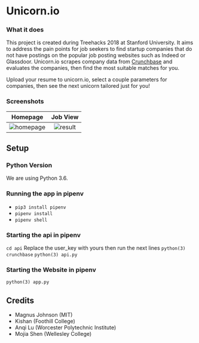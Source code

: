 # Unicorn.io

### What it does
This project is created during Treehacks 2018 at Stanford University. It aims to address the
pain points for job seekers to find startup companies that do not have postings on the popular
job posting websites such as Indeed or Glassdoor. Unicorn.io scrapes company data from
[Crunchbase](https://www.crunchbase.com/) and evaluates the companies, then find the most suitable
matches for you.

Upload your resume to unicorn.io, select a couple parameters for companies, then see the
next unicorn tailored just for you!

### Screenshots
|  **Homepage** |  **Job View**  |
|:---:|:---:|
| ![homepage](https://raw.githubusercontent.com/phi-line/Unicorn.io/master/docs/assets/homepage.png) | ![result](https://github.com/phi-line/Unicorn.io/blob/master/docs/assets/result.png?raw=true)|

## Setup

### Python Version
We are using Python 3.6.

### Running the app in pipenv
* `pip3 install pipenv`
* `pipenv install`
* `pipenv shell`

### Starting the api in pipenv
`cd api`
Replace the user_key with yours then run the next lines
`python(3) crunchbase`
`python(3) api.py`

### Starting the Website in pipenv
`python(3) app.py`

## Credits
* Magnus Johnson (MIT)
* Kishan (Foothill College)
* Anqi Lu (Worcester Polytechnic Institute)
* Mojia Shen (Wellesley College)
